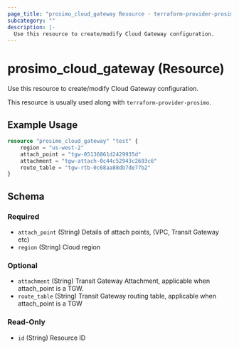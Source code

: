 ```yaml
---
page_title: "prosimo_cloud_gateway Resource - terraform-provider-prosimo"
subcategory: ""
description: |-
  Use this resource to create/modify Cloud Gateway configuration.
---
```


# prosimo_cloud_gateway (Resource)

Use this resource to create/modify Cloud Gateway configuration.

This resource is usually used along with `terraform-provider-prosimo`.



## Example Usage

```terraform
resource "prosimo_cloud_gateway" "test" {
    region = "us-west-2"
    attach_point = "tgw-05136861d2429935d"
    attachment = "tgw-attach-0c44c52943c2693c6"
    route_table = "tgw-rtb-0c68aa88db7de77b2"
}
```

<!-- schema generated by tfplugindocs -->
## Schema

### Required

- `attach_point` (String) Details of attach points, (VPC, Transit Gateway etc)
- `region` (String) Cloud region

### Optional

- `attachment` (String) Transit Gateway Attachment, applicable when attach_point is a TGW.
- `route_table` (String) Transit Gateway routing table, applicable when attach_point is a TGW

### Read-Only

- `id` (String) Resource ID

